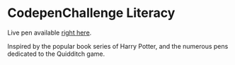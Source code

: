 # CodepenChallenge Literacy

Live pen available [right here](https://codepen.io/borntofrappe/full/qvgeZR).

Inspired by the popular book series of Harry Potter, and the numerous pens dedicated to the Quidditch game.
